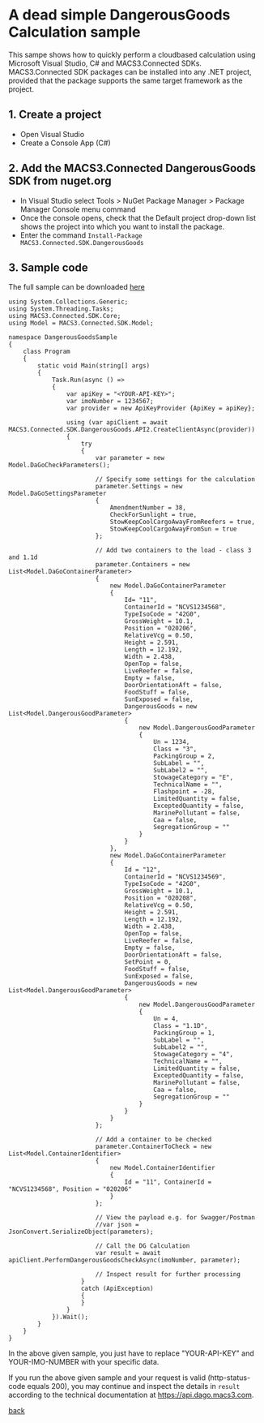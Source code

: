 # A dead simple DangerousGoods Calculation sample
This sampe shows how to quickly perform a cloudbased calculation using Microsoft Visual Studio, C# and MACS3.Connected SDKs. MACS3.Connected SDK packages can be installed into any .NET project, provided that the package supports the same target framework as the project.

## 1. Create a project
* Open Visual Studio
* Create a Console App (C#)

## 2. Add the MACS3.Connected DangerousGoods SDK from nuget.org
* In Visual Studio select Tools > NuGet Package Manager > Package Manager Console menu command
* Once the console opens, check that the Default project drop-down list shows the project into which you want to install the package.
* Enter the command ```Install-Package MACS3.Connected.SDK.DangerousGoods```

## 3. Sample code

The full sample can be downloaded [here](samples)

```
using System.Collections.Generic;
using System.Threading.Tasks;
using MACS3.Connected.SDK.Core;
using Model = MACS3.Connected.SDK.Model;

namespace DangerousGoodsSample
{
    class Program
    {
        static void Main(string[] args)
        {
            Task.Run(async () =>
            {
                var apiKey = "<YOUR-API-KEY>";
                var imoNumber = 1234567;
                var provider = new ApiKeyProvider {ApiKey = apiKey};

                using (var apiClient = await MACS3.Connected.SDK.DangerousGoods.API2.CreateClientAsync(provider))
                {
                    try
                    {
                        var parameter = new Model.DaGoCheckParameters();

                        // Specify some settings for the calculation
                        parameter.Settings = new Model.DaGoSettingsParameter
                        {
                            AmendmentNumber = 38,
                            CheckForSunlight = true,
                            StowKeepCoolCargoAwayFromReefers = true,
                            StowKeepCoolCargoAwayFromSun = true
                        };

                        // Add two containers to the load - class 3 and 1.1d
                        parameter.Containers = new List<Model.DaGoContainerParameter>
                        {
                            new Model.DaGoContainerParameter
                            {
                                Id= "11",
                                ContainerId = "NCVS1234568",
                                TypeIsoCode = "42G0",
                                GrossWeight = 10.1,
                                Position = "020206",
                                RelativeVcg = 0.50,
                                Height = 2.591,
                                Length = 12.192,
                                Width = 2.438,
                                OpenTop = false,
                                LiveReefer = false,
                                Empty = false,
                                DoorOrientationAft = false,
                                FoodStuff = false,
                                SunExposed = false,
                                DangerousGoods = new List<Model.DangerousGoodParameter>
                                {
                                    new Model.DangerousGoodParameter
                                    {
                                        Un = 1234,
                                        Class = "3",
                                        PackingGroup = 2,
                                        SubLabel = "",
                                        SubLabel2 = "",
                                        StowageCategory = "E",
                                        TechnicalName = "",
                                        Flashpoint = -28,
                                        LimitedQuantity = false,
                                        ExceptedQuantity = false,
                                        MarinePollutant = false,
                                        Caa = false,
                                        SegregationGroup = ""
                                    }
                                }
                            },
                            new Model.DaGoContainerParameter
                            {
                                Id = "12",
                                ContainerId = "NCVS1234569",
                                TypeIsoCode = "42G0",
                                GrossWeight = 10.1,
                                Position = "020208",
                                RelativeVcg = 0.50,
                                Height = 2.591,
                                Length = 12.192,
                                Width = 2.438,
                                OpenTop = false,
                                LiveReefer = false,
                                Empty = false,
                                DoorOrientationAft = false,
                                SetPoint = 0,
                                FoodStuff = false,
                                SunExposed = false,
                                DangerousGoods = new List<Model.DangerousGoodParameter>
                                {
                                    new Model.DangerousGoodParameter
                                    {
                                        Un = 4,
                                        Class = "1.1D",
                                        PackingGroup = 1,
                                        SubLabel = "",
                                        SubLabel2 = "",
                                        StowageCategory = "4",
                                        TechnicalName = "",
                                        LimitedQuantity = false,
                                        ExceptedQuantity = false,
                                        MarinePollutant = false,
                                        Caa = false,
                                        SegregationGroup = ""
                                    }
                                }
                            }
                        };

                        // Add a container to be checked
                        parameter.ContainerToCheck = new List<Model.ContainerIdentifier>
                        {
                            new Model.ContainerIdentifier
                            {
                                Id = "11", ContainerId = "NCVS1234568", Position = "020206"
                            }
                        };

                        // View the payload e.g. for Swagger/Postman
                        //var json = JsonConvert.SerializeObject(parameters);

                        // Call the DG Calculation
                        var result = await apiClient.PerformDangerousGoodsCheckAsync(imoNumber, parameter);

                        // Inspect result for further processing
                    }
                    catch (ApiException)
                    {
                    }
                }
            }).Wait();
        }
    }
}
```

In the above given sample, you just have to replace "YOUR-API-KEY" and YOUR-IMO-NUMBER with your specific data.

If you run the above given sample and your request is valid (http-status-code equals 200), you may continue and inspect the details in ```result``` according to the technical documentation at https://api.dago.macs3.com.

[back](README.md)
